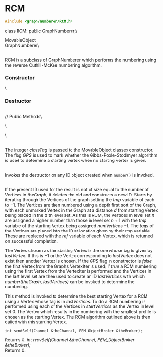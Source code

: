 # RCM 

```cpp
#include <graph/numberer/RCM.h>
```

class RCM: public GraphNumberer;\

MovableObject\
GraphNumberer\

\
RCM is a subclass of GraphNumberer which performs the numbering using
the reverse Cuthill-McKee numbering algorithm.

### Constructor

\
### Destructor

\
// Public Methods\

\

\

\
The integer *classTag* is passed to the MovableObject classes
constructor. The flag *GPS* is used to mark whether the
Gibbs-Poole-Stodlmyer algorithm is used to determine a starting vertex
when no starting vertex is given.

\
Invokes the destructor on any ID object created when `number()` is
invoked.

\
If the present ID used for the result is not of size equal to the number
of Vertices in *theGraph*, it deletes the old and constructs a new ID.
Starts by iterating through the Vertices of the graph setting the *tmp*
variable of each to $-1$. The Vertices are then numbered using a depth
first sort of the Graph, with each unmarked Vertex in the Graph at a
distance $d$ from starting Vertex being placed in the d'th level set. As
this is RCM, the Vertices in level set $n$ are assigned a higher number
than those in level set $n+1$ with the *tmp* variable of the starting
Vertex being assigned *numVertices* $-1$. The *tags* of the Vertices are
placed into the ID at location given by their *tmp* variable. These are
replaced with the *ref* variable of each Vertex, which is returned on
successful completion.

The Vertex chosen as the starting Vertex is the one whose tag is given
by *lastVertex*. If this is $-1$ or the Vertex corresponding to
*lastVertex* does not exist then another Vertex is chosen. If the *GPS*
flag in constructor is *false* the first Vertex from the Graphs
VertexIter is used; if *true* a RCM numbering using the first Vertex
from the VertexIter is performed and the Vertices in the last level set
are then used to create an ID *lastVertices* with which
*number(theGraph, lastVertices)* can be invoked to determine the
numbering.

This method is invoked to determine the best starting Vertex for a RCM
using a Vertex whose tag is in *lastVertices*. To do a RCM numbering is
performed using each of the Vertices in *startVertices* as the Vertex in
level set $0$. The Vertex which results in the numbering with the
smallest profile is chosen as the starting Vertex. The RCM algorithm
outlined above is then called with this starting Vertex.

```{.cpp}
int sendSelf(Channel &theChannel, FEM_ObjectBroker &theBroker);
```

Returns $0$.
*int recvSelf(Channel &theChannel, FEM_ObjectBroker &theBroker);* \
Returns $0$.
